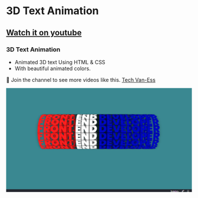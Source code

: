# 3D Text Animation

## [Watch it on youtube](https://youtu.be/FxOtOJmoPKA)

### 3D Text Animation

- Animated 3D text Using HTML & CSS
- With beautiful animated colors.

💙 Join the channel to see more videos like this. [Tech Van-Ess](https://www.youtube.com/@TECHVANESSTUBE)

![Preview img](/preview.png)
